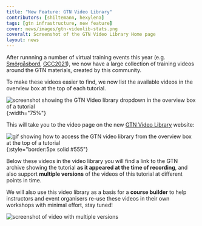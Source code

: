 ```yaml
---
title: "New Feature: GTN Video Library"
contributors: [shiltemann, hexylena]
tags: [gtn infrastructure, new feature]
cover: news/images/gtn-videolib-stats.png
coveralt: Screenshot of the GTN Video Library Home page
layout: news
---
```


After runnning a number of virtual training events this year (e.g. [Smörgåsbord](https://shiltemann.github.io/global-galaxy-course/), [GCC2021](https://galaxyproject.org/events/gcc2021/training/)), we now have a large collection of training videos around the GTN materials, created by this community.

To make these videos easier to find, we now list the available videos in the overview box at the top of each tutorial.

![screenshot showing the GTN Video library dropdown in the overview box of a tutorial]({{site.baseurl}}/news/images/gtn-videolib-connection.png){:width="75%"}

This will take you to the video page on the new [GTN Video Library](https://gallantries.github.io/video-library) website:

![gif showing how to access the GTN video library from the overview box at the top of a tutorial]({{site.baseurl}}/news/images/gtn-videolib2.gif){:style="border:5px solid #555"}


Below these videos in the video library you will find a link to the GTN archive showing the tutorial **as it appeared at the time of recording**, and also support **multiple versions** of the videos of this tutorial at different points in time.

We will also use this video library as a basis for a **course builder** to help instructors and event organisers re-use these videos in their own workshops with minimal effort, stay tuned!

![screenshot of video with multiple versions]({{site.baseurl}}/news/images/gtn-videolib-versions.png)

